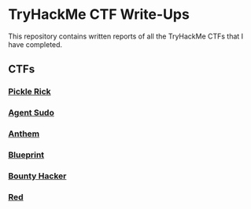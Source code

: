 # TryHackMe CTF Write-Ups

This repository contains written reports of all the TryHackMe CTFs that I have completed.

## CTFs

### [Pickle Rick](./pickle_rick.md)

### [Agent Sudo](./agent_sudo.md)

### [Anthem](./anthem.md)

### [Blueprint](./blueprint.md)

### [Bounty Hacker](./bounty_hacker.md)

### [Red](./red.md)